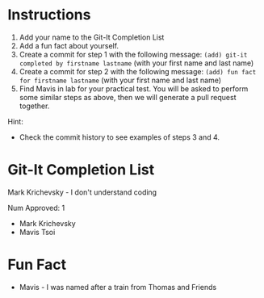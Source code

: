 # Instructions

1. Add your name to the Git-It Completion List
2. Add a fun fact about yourself.
3. Create a commit for step 1 with the following message:
    `(add) git-it completed by firstname lastname` (with your first name and last name)
4. Create a commit for step 2 with the following message:
    `(add) fun fact for firstname lastname` (with your first name and last name)
5. Find Mavis in lab for your practical test.
    You will be asked to perform some similar steps as above,
    then we will generate a pull request together.

Hint:
* Check the commit history to see examples of steps 3 and 4.

# Git-It Completion List
Mark Krichevsky - I don't understand coding 

Num Approved: 1
* Mark Krichevsky
* Mavis Tsoi

# Fun Fact

* Mavis - I was named after a train from Thomas and Friends

